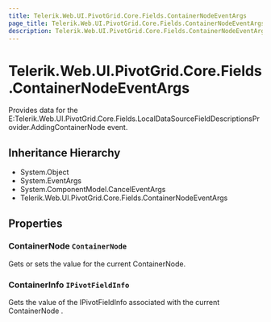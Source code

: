 ```yaml
---
title: Telerik.Web.UI.PivotGrid.Core.Fields.ContainerNodeEventArgs
page_title: Telerik.Web.UI.PivotGrid.Core.Fields.ContainerNodeEventArgs
description: Telerik.Web.UI.PivotGrid.Core.Fields.ContainerNodeEventArgs
---
```


# Telerik.Web.UI.PivotGrid.Core.Fields.ContainerNodeEventArgs

Provides data for the E:Telerik.Web.UI.PivotGrid.Core.Fields.LocalDataSourceFieldDescriptionsProvider.AddingContainerNode event.

## Inheritance Hierarchy

* System.Object
* System.EventArgs
* System.ComponentModel.CancelEventArgs
* Telerik.Web.UI.PivotGrid.Core.Fields.ContainerNodeEventArgs

## Properties

###  ContainerNode `ContainerNode`

Gets or sets the value for the current ContainerNode.

###  ContainerInfo `IPivotFieldInfo`

Gets the value of the IPivotFieldInfo associated with the current ContainerNode .

